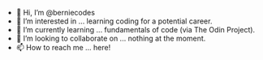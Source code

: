 - 👋 Hi, I’m @berniecodes
- 👀 I’m interested in ... learning coding for a potential career.
- 🌱 I’m currently learning ... fundamentals of code (via The Odin Project).
- 💞️ I’m looking to collaborate on ... nothing at the moment.
- 📫 How to reach me ... here!

<!---
berniecodes/berniecodes is a ✨ special ✨ repository because its `README.md` (this file) appears on your GitHub profile.
You can click the Preview link to take a look at your changes.
--->
